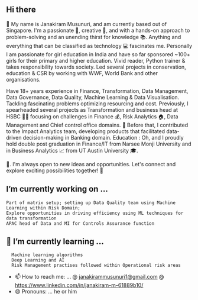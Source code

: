 ## Hi there 
👋 My name is Janakiram Musunuri, and am currently based out of Singapore.
   I'm a passionate 🥇, creative 🎨, and with a hands-on approach to problem-solving and an unending thirst for knowledge 📚. Anything and everything that can be classified as technology 💻 fascinates me. 
   Personally I am passionate for girl education in India and have so far sponsored ~100+ girls for their primary and higher education. 
   Vivid reader, Python trainer & takes responsibility towards society. Led several projects in conservation, education & CSR by working with WWF, World Bank and other organisations.
   
   Have 18+ years experience in Finance, Transformation, Data Management, Data Governance, Data Quality, Machine Learning & Data Visualisation.
   Tackling fascinating problems optimizing resourcing and cost. Previously, I spearheaded several projects as Transformation and business head at HSBC 🧑‍🔬 focusing on challenges in Finance 💰, 
   Risk Analytics 🏠, Data Management and Chief control office domains. 📣 Before that, I contributed to the Impact Analytics team, developing products that facilitated data-driven decision-making in Banking domain. 
   Education : Oh, and I proudly hold double post graduation in Finance/IT from Narsee Monji University and in Business Analytics 📈 from UT Austin University 🎓.

📧. I'm always open to new ideas and opportunities. Let's connect and explore exciting possibilities together! 🚀

##  I’m currently working on ... 
    Part of matrix setup; setting up Data Quality team using Machine Learning within Risk Domain;
    Explore opportunities in driving efficiency using ML techniques for data transformation
    APAC head of Data and MI for Controls Assurance function

## 🌱 I’m currently learning ...
      Machine learning algorithms
      Deep Learning and AI
      Risk Management practises followed within Operational risk areas

- 📫 How to reach me: ...
      @ janakirammusunuri1@gmail.com
      @ https://www.linkedin.com/in/janakiram-m-61889b10/
- 😄 Pronouns: ... he or him
